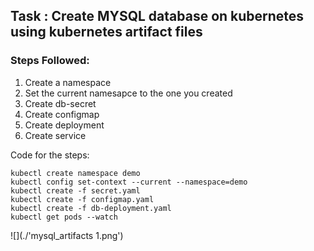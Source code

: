 ## Task : Create MYSQL database on kubernetes using kubernetes artifact files

### Steps Followed:
1. Create a namespace 
2. Set the current namesapce to the one you created
3. Create db-secret
4. Create configmap
5. Create deployment
6. Create service

Code for the steps:
```
kubectl create namespace demo
kubectl config set-context --current --namespace=demo
kubectl create -f secret.yaml
kubectl create -f configmap.yaml
kubectl create -f db-deployment.yaml
kubectl get pods --watch
```

![](./'mysql_artifacts 1.png')
